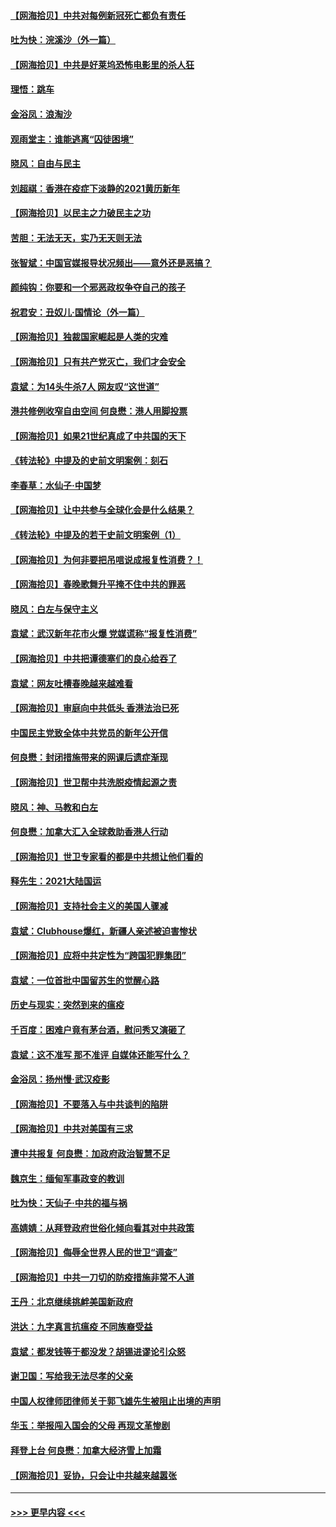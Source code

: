 #### [【网海拾贝】中共对每例新冠死亡都负有责任](../pages/nsc993/n12769325.md?t=02232101) 
#### [吐为快：浣溪沙（外一篇）](../pages/nsc993/n12768381.md?t=02232101) 
#### [【网海拾贝】中共是好莱坞恐怖电影里的杀人狂](../pages/nsc993/n12767295.md?t=02232101) 
#### [理悟：跳车](../pages/nsc993/n12767271.md?t=02232101) 
#### [金浴凤：浪淘沙](../pages/nsc993/n12766044.md?t=02232101) 
#### [观雨堂主：谁能逃离“囚徒困境”](../pages/nsc993/n12766004.md?t=02232101) 
#### [晓风：自由与民主](../pages/nsc993/n12765244.md?t=02232101) 
#### [刘超祺：香港在疫症下淡静的2021黄历新年](../pages/nsc993/n12765193.md?t=02232101) 
#### [【网海拾贝】以民主之力破民主之功](../pages/nsc993/n12765175.md?t=02232101) 
#### [苦胆：无法无天，实乃无天则无法](../pages/nsc993/n12765142.md?t=02232101) 
#### [张智斌：中国官媒报导状况频出——意外还是恶搞？](../pages/nsc993/n12765124.md?t=02232101) 
#### [颜纯钩：你要和一个邪恶政权争夺自己的孩子](../pages/nsc993/n12764299.md?t=02232101) 
#### [祝君安：丑奴儿‧国情论（外一篇）](../pages/nsc993/n12764204.md?t=02232101) 
#### [【网海拾贝】独裁国家崛起是人类的灾难](../pages/nsc993/n12764177.md?t=02232101) 
#### [【网海拾贝】只有共产党灭亡，我们才会安全](../pages/nsc993/n12762110.md?t=02232101) 
#### [袁斌：为14头牛杀7人 网友叹“这世道”](../pages/nsc993/n12762059.md?t=02232101) 
#### [港共修例收窄自由空间 何良懋：港人用脚投票](../pages/nsc993/n12760734.md?t=02232101) 
#### [【网海拾贝】如果21世纪真成了中共国的天下](../pages/nsc993/n12759741.md?t=02232101) 
#### [《转法轮》中提及的史前文明案例：刻石](../pages/nsc993/n12758577.md?t=02232101) 
#### [李春草：水仙子‧中国梦](../pages/nsc993/n12757686.md?t=02232101) 
#### [【网海拾贝】让中共参与全球化会是什么结果？](../pages/nsc993/n12757585.md?t=02232101) 
#### [《转法轮》中提及的若干史前文明案例（1）](../pages/nsc993/n12756200.md?t=02232101) 
#### [【网海拾贝】为何非要把吊唁说成报复性消费？！](../pages/nsc993/n12753738.md?t=02232101) 
#### [【网海拾贝】春晚歌舞升平掩不住中共的罪恶](../pages/nsc993/n12752025.md?t=02232101) 
#### [晓风：白左与保守主义](../pages/nsc993/n12752016.md?t=02232101) 
#### [袁斌：武汉新年花市火爆 党媒谎称“报复性消费”](../pages/nsc993/n12751938.md?t=02232101) 
#### [【网海拾贝】中共把谭德塞们的良心给吞了](../pages/nsc993/n12750636.md?t=02232101) 
#### [袁斌：网友吐槽春晚越来越难看](../pages/nsc993/n12750619.md?t=02232101) 
#### [【网海拾贝】审庭向中共低头 香港法治已死](../pages/nsc993/n12748910.md?t=02232101) 
#### [中国民主党致全体中共党员的新年公开信](../pages/nsc993/n12747581.md?t=02232101) 
#### [何良懋：封闭措施带来的网课后遗症渐现](../pages/nsc993/n12747478.md?t=02232101) 
#### [【网海拾贝】世卫帮中共洗脱疫情起源之责](../pages/nsc993/n12746838.md?t=02232101) 
#### [晓风：神、马教和白左](../pages/nsc993/n12746828.md?t=02232101) 
#### [何良懋：加拿大汇入全球救助香港人行动](../pages/nsc993/n12746719.md?t=02232101) 
#### [【网海拾贝】世卫专家看的都是中共想让他们看的](../pages/nsc993/n12744865.md?t=02232101) 
#### [释先生：2021大陆国运](../pages/nsc993/n12744813.md?t=02232101) 
#### [【网海拾贝】支持社会主义的美国人骤减](../pages/nsc993/n12742476.md?t=02232101) 
#### [袁斌：Clubhouse爆红，新疆人亲述被迫害惨状](../pages/nsc993/n12742407.md?t=02232101) 
#### [【网海拾贝】应将中共定性为“跨国犯罪集团”](../pages/nsc993/n12740430.md?t=02232101) 
#### [袁斌：一位首批中国留苏生的觉醒心路](../pages/nsc993/n12740396.md?t=02232101) 
#### [历史与现实：突然到来的瘟疫](../pages/nsc993/n12738507.md?t=02232101) 
#### [千百度：困难户竟有茅台酒，慰问秀又演砸了](../pages/nsc993/n12738362.md?t=02232101) 
#### [袁斌：这不准写 那不准评 自媒体还能写什么？](../pages/nsc993/n12737833.md?t=02232101) 
#### [金浴凤：扬州慢‧武汉疫影](../pages/nsc993/n12737248.md?t=02232101) 
#### [【网海拾贝】不要落入与中共谈判的陷阱](../pages/nsc993/n12735229.md?t=02232101) 
#### [【网海拾贝】中共对美国有三求](../pages/nsc993/n12735197.md?t=02232101) 
#### [遭中共报复 何良懋：加政府政治智慧不足](../pages/nsc993/n12734323.md?t=02232101) 
#### [魏京生：缅甸军事政变的教训](../pages/nsc993/n12732470.md?t=02232101) 
#### [吐为快：天仙子·中共的福与祸](../pages/nsc993/n12732165.md?t=02232101) 
#### [高婧婧：从拜登政府世俗化倾向看其对中共政策](../pages/nsc993/n12730028.md?t=02232101) 
#### [【网海拾贝】侮辱全世界人民的世卫“调查”](../pages/nsc993/n12727884.md?t=02232101) 
#### [【网海拾贝】中共一刀切的防疫措施非常不人道](../pages/nsc993/n12724879.md?t=02232101) 
#### [王丹：北京继续挑衅美国新政府](../pages/nsc993/n12722456.md?t=02232101) 
#### [洪达：九字真言抗瘟疫 不同族裔受益](../pages/nsc993/n12722448.md?t=02232101) 
#### [袁斌：都发钱等于都没发？胡锡进谬论引众怒](../pages/nsc993/n12722393.md?t=02232101) 
#### [谢卫国：写给我无法尽孝的父亲](../pages/nsc993/n12720325.md?t=02232101) 
#### [中国人权律师团律师关于郭飞雄先生被阻止出境的声明](../pages/nsc993/n12720203.md?t=02232101) 
#### [华玉：举报闯入国会的父母 再现文革惨剧](../pages/nsc993/n12719070.md?t=02232101) 
#### [拜登上台 何良懋：加拿大经济雪上加霜](../pages/nsc993/n12718943.md?t=02232101) 
#### [【网海拾贝】妥协，只会让中共越来越嚣张](../pages/nsc993/n12717392.md?t=02232101) 

----
#### [ >>> 更早内容 <<< ](../indexes/nsc993-earlier.md)
